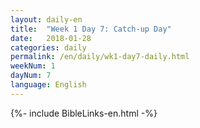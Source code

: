 ```yaml
---
layout: daily-en
title:  "Week 1 Day 7: Catch-up Day"
date:   2018-01-28
categories: daily
permalink: /en/daily/wk1-day7-daily.html
weekNum: 1
dayNum: 7
language: English
---
```


{%- include BibleLinks-en.html -%}
